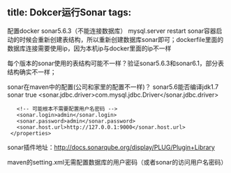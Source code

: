 title: Dokcer运行Sonar
tags:
---


配置docker sonar5.6.3（不能连接数据库）  mysql.server restart
sonar容器启动的时候会重新创建表结构，所以重新创建数据库sonar即可；dockerfile里面的数据库连接需要使用ip，因为本机ip与docker里面的ip不一样

每个版本的sonar使用的表结构可能不一样？验证sonar5.6.3和sonar6.1，部分表结构确实不一样；

sonar在maven中的配置(公司和家里的配置不一样)？ sonar5.6能否编译jdk1.7
    <profile>
     <id>sonar</id>
     <activation>
       <activeByDefault>true</activeByDefault>
     </activation>
     <properties>
       <sonar.jdbc.driver>com.mysql.jdbc.Driver</sonar.jdbc.driver>
       
       <!-- 可能根本不需要配置用户名密码 -->
       <sonar.login>admin</sonar.login>   
       <sonar.password>admin</sonar.password>
       <sonar.host.url>http://127.0.0.1:9000</sonar.host.url>
     </properties>
   </profile>


sonar插件地址：http://docs.sonarqube.org/display/PLUG/Plugin+Library

maven的setting.xml无需配置数据库的用户密码（或者sonar的访问用户名密码）